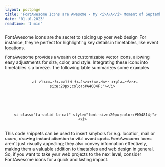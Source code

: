 ```yaml
---
layout: postpage
title: 'FontAwesome Icons are Awesome - My <i>AHA</i> Moment of September 2023'
date: '01.10.2023'
readtime: '1 min'
---
```


FontAwesome icons are the secret to spicing up your web design. For instance, they're perfect for highlighting key details in timetables, like event locations.

FontAwesome provides a wealth of customizable vector icons, allowing easy adjustments for size, color, and style.
Integrating these icons into timetables is a breeze. 
The following table summarizes some examples

<center>
 <pre>
  <i class="fa-solid fa-location-dot" style="font-size:20px;color:#A4004F;"></i>
  <code>&lt;i class="fa-solid fa-location-dot" style="font-size:20px;color:#A4004F;"&gt;&lt;/i&gt;</code>
 </pre>
 <br>
 <pre>
  <i class="fa-solid fa-cat" style="font-size:20px;color:#DD4814;"></i>
  <code>&lt;i class="fa-solid fa-cat" style="font-size:20px;color:#DD4814;"&gt;&lt;/i&gt;</code>
 </pre>
</center>

This code snippets can be used to insert smybols for e.g. location, mail or users, drawing instant attention to vital event spots. 
FontAwesome icons aren't just visually appealing; they also convey information effectively, making them a valuable addition to timetables and web design in general.
So, if you want to take your web projects to the next level, consider FontAwesome icons for a quick and lasting impact.


